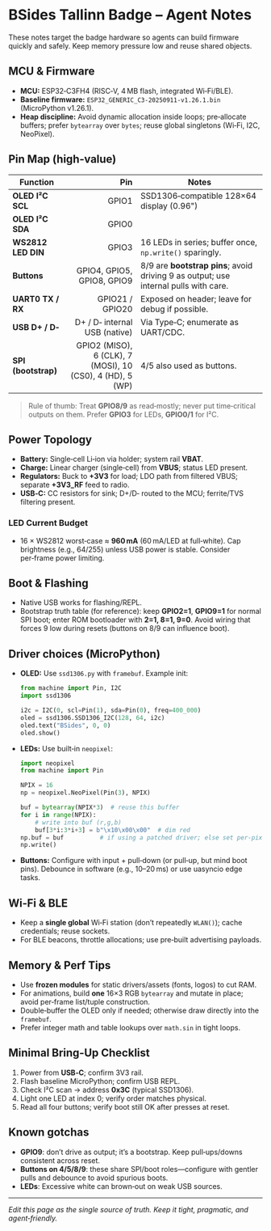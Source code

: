 # BSides Tallinn Badge – Agent Notes

These notes target the badge hardware so agents can build firmware quickly and safely. Keep memory pressure low and reuse shared objects.

## MCU & Firmware
- **MCU:** ESP32‑C3FH4 (RISC‑V, 4 MB flash, integrated Wi‑Fi/BLE).
- **Baseline firmware:** `ESP32_GENERIC_C3-20250911-v1.26.1.bin` (MicroPython v1.26.1).
- **Heap discipline:** Avoid dynamic allocation inside loops; pre‑allocate buffers; prefer `bytearray` over `bytes`; reuse global singletons (Wi‑Fi, I2C, NeoPixel).

## Pin Map (high‑value)
| Function | Pin | Notes |
|---|---:|---|
| **OLED I²C SCL** | GPIO1 | SSD1306‑compatible 128×64 display (0.96")
| **OLED I²C SDA** | GPIO0 |
| **WS2812 LED DIN** | GPIO3 | 16 LEDs in series; buffer once, `np.write()` sparingly.
| **Buttons** | GPIO4, GPIO5, GPIO8, GPIO9 | 8/9 are **bootstrap pins**; avoid driving 9 as output; use internal pulls with care.
| **UART0 TX / RX** | GPIO21 / GPIO20 | Exposed on header; leave for debug if possible.
| **USB D+ / D‑** | D+ / D‑ internal USB (native) | Via Type‑C; enumerate as UART/CDC.
| **SPI (bootstrap)** | GPIO2 (MISO), 6 (CLK), 7 (MOSI), 10 (CS0), 4 (HD), 5 (WP) | 4/5 also used as buttons.

> Rule of thumb: Treat **GPIO8/9** as read‑mostly; never put time‑critical outputs on them. Prefer **GPIO3** for LEDs, **GPIO0/1** for I²C.

## Power Topology
- **Battery:** Single‑cell Li‑ion via holder; system rail **VBAT**.
- **Charge:** Linear charger (single‑cell) from **VBUS**; status LED present.
- **Regulators:** Buck to **+3V3** for load; LDO path from filtered VBUS; separate **+3V3_RF** feed to radio.
- **USB‑C:** CC resistors for sink; D+/D‑ routed to the MCU; ferrite/TVS filtering present.

### LED Current Budget
- 16 × WS2812 worst‑case ≈ **960 mA** (60 mA/LED at full‑white). Cap brightness (e.g., 64/255) unless USB power is stable. Consider per‑frame power limiting.

## Boot & Flashing
- Native USB works for flashing/REPL.
- Bootstrap truth table (for reference): keep **GPIO2=1**, **GPIO9=1** for normal SPI boot; enter ROM bootloader with **2=1, 8=1, 9=0**. Avoid wiring that forces 9 low during resets (buttons on 8/9 can influence boot).

## Driver choices (MicroPython)
- **OLED:** Use `ssd1306.py` with `framebuf`. Example init:
  ```py
  from machine import Pin, I2C
  import ssd1306

  i2c = I2C(0, scl=Pin(1), sda=Pin(0), freq=400_000)
  oled = ssd1306.SSD1306_I2C(128, 64, i2c)
  oled.text("BSides", 0, 0)
  oled.show()
  ```
- **LEDs:** Use built‑in `neopixel`:
  ```py
  import neopixel
  from machine import Pin

  NPIX = 16
  np = neopixel.NeoPixel(Pin(3), NPIX)

  buf = bytearray(NPIX*3)  # reuse this buffer
  for i in range(NPIX):
      # write into buf (r,g,b)
      buf[3*i:3*i+3] = b"\x10\x00\x00"  # dim red
  np.buf = buf          # if using a patched driver; else set per‑pixel then np.write()
  np.write()
  ```
- **Buttons:** Configure with input + pull‑down (or pull‑up, but mind boot pins). Debounce in software (e.g., 10–20 ms) or use uasyncio edge tasks.

## Wi‑Fi & BLE
- Keep a **single global** Wi‑Fi station (don’t repeatedly `WLAN()`); cache credentials; reuse sockets.
- For BLE beacons, throttle allocations; use pre‑built advertising payloads.

## Memory & Perf Tips
- Use **frozen modules** for static drivers/assets (fonts, logos) to cut RAM.
- For animations, build **one** 16×3 RGB `bytearray` and mutate in place; avoid per‑frame list/tuple construction.
- Double‑buffer the OLED only if needed; otherwise draw directly into the `framebuf`.
- Prefer integer math and table lookups over `math.sin` in tight loops.

## Minimal Bring‑Up Checklist
1. Power from **USB‑C**; confirm 3V3 rail.
2. Flash baseline MicroPython; confirm USB REPL.
3. Check I²C scan → address **0x3C** (typical SSD1306).
4. Light one LED at index 0; verify order matches physical.
5. Read all four buttons; verify boot still OK after presses at reset.

## Known gotchas
- **GPIO9**: don’t drive as output; it’s a bootstrap. Keep pull‑ups/downs consistent across reset.
- **Buttons on 4/5/8/9**: these share SPI/boot roles—configure with gentler pulls and debounce to avoid spurious boots.
- **LEDs**: Excessive white can brown‑out on weak USB sources.

---
*Edit this page as the single source of truth. Keep it tight, pragmatic, and agent‑friendly.*

